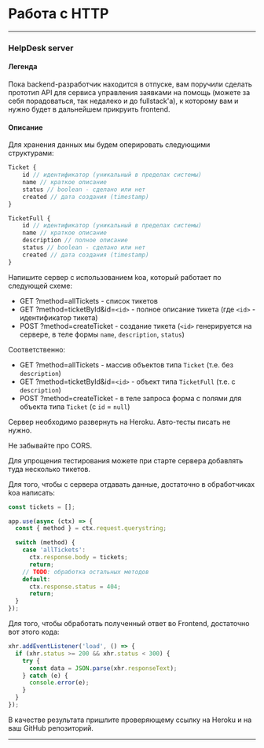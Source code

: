 # Работа с HTTP

---

### HelpDesk server

#### Легенда

Пока backend-разработчик находится в отпуске, вам поручили сделать прототип API для сервиса управления заявками на помощь (можете за себя порадоваться, так недалеко и до fullstack'а), к которому вам и нужно будет в дальнейшем прикруить frontend.

#### Описание

Для хранения данных мы будем оперировать следующими структурами:

```javascript
Ticket {
    id // идентификатор (уникальный в пределах системы)
    name // краткое описание
    status // boolean - сделано или нет
    created // дата создания (timestamp)
}

TicketFull {
    id // идентификатор (уникальный в пределах системы)
    name // краткое описание
    description // полное описание
    status // boolean - сделано или нет
    created // дата создания (timestamp)
}
```

Напишите сервер с использованием koa, который работает по следующей схеме:

- GET ?method=allTickets - список тикетов
- GET ?method=ticketById&id=`<id>` - полное описание тикета (где `<id>` - идентификатор тикета)
- POST ?method=createTicket - создание тикета (`<id>` генерируется на сервере, в теле формы `name`, `description`, `status`)

Соответственно:

- GET ?method=allTickets - массив объектов типа `Ticket` (т.е. без `description`)
- GET ?method=ticketById&id=`<id>` - объект типа `TicketFull` (т.е. с `description`)
- POST ?method=createTicket - в теле запроса форма с полями для объекта типа `Ticket` (с `id` = `null`)

Сервер необходимо развернуть на Heroku. Авто-тесты писать не нужно.

Не забывайте про CORS.

Для упрощения тестирования можете при старте сервера добавлять туда несколько тикетов.

Для того, чтобы с сервера отдавать данные, достаточно в обработчиках koa написать:

```js
const tickets = [];

app.use(async (ctx) => {
  const { method } = ctx.request.querystring;

  switch (method) {
    case 'allTickets':
      ctx.response.body = tickets;
      return;
    // TODO: обработка остальных методов
    default:
      ctx.response.status = 404;
      return;
  }
});
```

Для того, чтобы обработать полученный ответ во Frontend, достаточно вот этого кода:

```js
xhr.addEventListener('load', () => {
  if (xhr.status >= 200 && xhr.status < 300) {
    try {
      const data = JSON.parse(xhr.responseText);
    } catch (e) {
      console.error(e);
    }
  }
});
```

В качестве результата пришлите проверяющему ссылку на Heroku и на ваш GitHub репозиторий.

---
